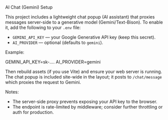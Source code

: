 AI Chat (Gemini) Setup

This project includes a lightweight chat popup (AI assistant) that proxies messages server-side to a generative model (Gemini/Text-Bison). To enable it, add the following to your `.env` file:

- `GEMINI_API_KEY` — your Google Generative API key (keep this secret).
- `AI_PROVIDER` — optional (defaults to `gemini`).

Example:

GEMINI_API_KEY=sk-....
AI_PROVIDER=gemini

Then rebuild assets (if you use Vite) and ensure your web server is running. The chat popup is included site-wide in the layout; it posts to `/chat/message` which proxies the request to Gemini.

Notes:
- The server-side proxy prevents exposing your API key to the browser.
- The endpoint is rate-limited by middleware; consider further throttling or auth for production.
